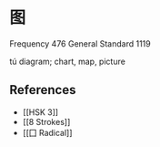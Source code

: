 # 图
Frequency 476
General Standard 1119

tú
diagram; chart, map, picture

## References
- [[HSK 3]]
- [[8 Strokes]]
- [[囗 Radical]]
